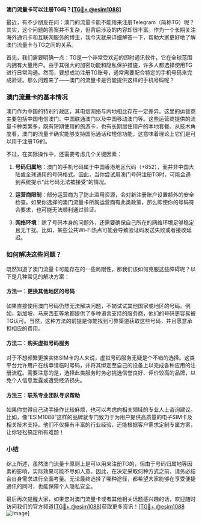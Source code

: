 **澳门流量卡可以注册TG吗？[[TG💪+ @esim1088](https://t.me/s/esim1088)]**

最近，有不少朋友在问：澳门的流量卡能不能用来注册Telegram（简称TG）呢？其实，这个问题的答案并不复杂，但背后涉及的内容却很丰富。作为一个长期关注海外通讯卡和互联网服务的博主，我今天就来详细解答一下，帮助大家更好地了解澳门流量卡与TG之间的关系。

首先，我们需要明确一点：TG是一个非常受欢迎的即时通讯软件，它在全球范围内拥有大量用户。由于其强大的加密功能和隐私保护措施，许多人都选择使用TG进行日常沟通。然而，要想成功注册TG账号，通常需要配合特定的手机号码来完成验证。那么问题来了——澳门的流量卡是否能提供这样的手机号码呢？

### 澳门流量卡的基本情况

澳门作为中国的特别行政区，其电信网络与内地相比存在一定差异。这里的运营商主要包括中国电信澳门、中国联通澳门以及中国移动澳门等。这些运营商提供的流量卡种类繁多，既有短期使用的旅游卡，也有长期居住用户的本地套餐。从技术角度看，澳门的流量卡确实能够支持国际通话和短信功能，这意味着理论上它们是可以用于注册TG的。

不过，在实际操作中，还需要考虑几个关键因素：

1. **号码归属地**：澳门的手机号码属于中国香港地区代码（+852），而并非中国大陆或全球通用的号码格式。因此，当你尝试用澳门号码注册TG时，可能会遇到系统提示“此号码无法被接受”的情况。
   
2. **运营商限制**：部分运营商为了防止滥用资源，会对新注册账户设置额外的安全检查。如果你选择的澳门流量卡所属运营商有此类政策，那么即使你的号码符合要求，也可能无法顺利通过验证。

3. **网络环境**：除了号码本身的问题外，还需要确保自己所在的网络环境足够稳定且无干扰。比如，某些公共Wi-Fi热点可能会导致验证码发送失败或者接收延迟。

### 如何解决这些问题？

既然知道了澳门流量卡可能存在的一些局限性，那我们该如何克服这些障碍呢？以下是几种常见的解决方案：

#### 方法一：更换其他地区的号码
如果直接使用澳门号码仍然无法解决问题，不妨试试其他国家或地区的号码。例如，新加坡、马来西亚等地都提供了多种语言支持的服务商，他们的号码更容易被TG认可。当然，这种方法的前提是你能找到可靠渠道获取这些号码，并且愿意承担相应的费用。

#### 方法二：购买虚拟号码服务
对于不想频繁更换实体SIM卡的人来说，虚拟号码服务无疑是个不错的选择。这类平台允许用户在线申请临时号码，并将其绑定至自己的设备上以完成各种应用的注册流程。需要注意的是，选择此类服务时务必挑选信誉良好、评价较高的品牌，以免个人信息泄露或遭受经济损失。

#### 方法三：联系专业团队寻求帮助
如果你觉得自己动手操作比较麻烦，也可以考虑向相关领域的专业人士咨询建议。比如，像“ESIM1088”这样的品牌就专门致力于为用户提供高质量的电子SIM卡及相关技术支持。他们不仅拥有丰富的行业经验，还能根据客户需求定制专属方案，让你轻松搞定所有难题！

### 小结

综上所述，虽然澳门流量卡原则上是可以用来注册TG的，但由于号码归属地等因素的影响，实际效果可能不尽如人意。因此，在决定采取何种方式之前，请务必结合自身需求进行全面考量。无论最终选择了哪种途径，都希望大家能够在享受便捷通讯的同时，也能保障个人隐私安全。

最后再次提醒大家，如果您对澳门流量卡或者其他相关话题感兴趣的话，欢迎随时访问我们的官方频道[[TG💪+ @esim1088](https://t.me/s/esim1088)]获取更多资讯！[[TG💪+ @esim1088](https://t.me/s/esim1088) ![Image](https://i.postimg.cc/4NQfJmqS/Snipaste-2025-05-13-00-14-12.png)]